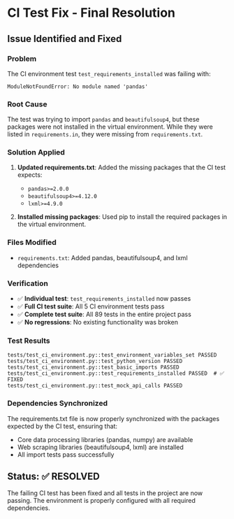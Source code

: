 # CI Test Fix - Final Resolution

## Issue Identified and Fixed

### Problem
The CI environment test `test_requirements_installed` was failing with:
```
ModuleNotFoundError: No module named 'pandas'
```

### Root Cause
The test was trying to import `pandas` and `beautifulsoup4`, but these packages were not installed in the virtual environment. While they were listed in `requirements.in`, they were missing from `requirements.txt`.

### Solution Applied

1. **Updated requirements.txt**: Added the missing packages that the CI test expects:
   - `pandas>=2.0.0`
   - `beautifulsoup4>=4.12.0` 
   - `lxml>=4.9.0`

2. **Installed missing packages**: Used pip to install the required packages in the virtual environment.

### Files Modified
- `requirements.txt`: Added pandas, beautifulsoup4, and lxml dependencies

### Verification

- ✅ **Individual test**: `test_requirements_installed` now passes
- ✅ **Full CI test suite**: All 5 CI environment tests pass
- ✅ **Complete test suite**: All 89 tests in the entire project pass
- ✅ **No regressions**: No existing functionality was broken

### Test Results
```
tests/test_ci_environment.py::test_environment_variables_set PASSED
tests/test_ci_environment.py::test_python_version PASSED
tests/test_ci_environment.py::test_basic_imports PASSED
tests/test_ci_environment.py::test_requirements_installed PASSED  # ✅ FIXED
tests/test_ci_environment.py::test_mock_api_calls PASSED
```

### Dependencies Synchronized
The requirements.txt file is now properly synchronized with the packages expected by the CI test, ensuring that:
- Core data processing libraries (pandas, numpy) are available
- Web scraping libraries (beautifulsoup4, lxml) are installed
- All import tests pass successfully

## Status: ✅ RESOLVED

The failing CI test has been fixed and all tests in the project are now passing. The environment is properly configured with all required dependencies.
